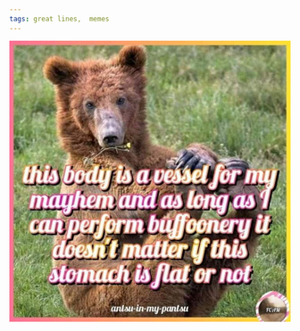 ```yaml
---
tags: great lines,  memes
---
```



![vessel](https://raw.githubusercontent.com/muneer78/muneer78.github.io/master/images/bodyvessel.jpg)



